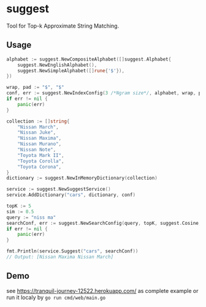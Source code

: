 # suggest

Tool for Top-k Approximate String Matching.

## Usage

```go
alphabet := suggest.NewCompositeAlphabet([]suggest.Alphabet{
    suggest.NewEnglishAlphabet(),
    suggest.NewSimpleAlphabet([]rune{'$'}),
})

wrap, pad := "$", "$"
conf, err := suggest.NewIndexConfig(3 /*Ngram size*/, alphabet, wrap, pad)
if err != nil {
    panic(err)
}

collection := []string{
    "Nissan March",
    "Nissan Juke",
    "Nissan Maxima",
    "Nissan Murano",
    "Nissan Note",
    "Toyota Mark II",
    "Toyota Corolla",
    "Toyota Corona",
}
dictionary := suggest.NewInMemoryDictionary(collection)

service := suggest.NewSuggestService()
service.AddDictionary("cars", dictionary, conf)

topK := 5
sim := 0.5
query := "niss ma"
searchConf, err := suggest.NewSearchConfig(query, topK, suggest.Cosine, sim)
if err != nil {
    panic(err)
}

fmt.Println(service.Suggest("cars", searchConf))
// Output: [Nissan Maxima Nissan March]
```

## Demo
see https://tranquil-journey-12522.herokuapp.com/ as complete example
or run it localy by `go run cmd/web/main.go`
